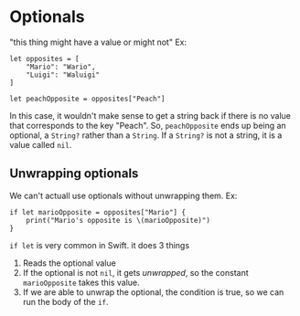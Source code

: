 # Optionals
"this thing might have a value or might not"
Ex:
```
let opposites = [
    "Mario": "Wario",
    "Luigi": "Waluigi"
]

let peachOpposite = opposites["Peach"]
```
In this case, it wouldn't make sense to get a string back if there
is no value that corresponds to the key "Peach". So, 
`peachOpposite` ends up being an optional, a `String?` rather than
a `String`. If a `String?` is not a string, it is a value called
`nil`.
## Unwrapping optionals
We can't actuall use optionals without unwrapping them. Ex:
```
if let marioOpposite = opposites["Mario"] {
    print("Mario's opposite is \(marioOpposite)")
}
```
`if let` is very common in Swift. it does 3 things
1. Reads the optional value
2. If the optional is not `nil`, it gets *unwrapped*, so the
    constant `marioOpposite` takes this value. 
3. If we are able to unwrap the optional, the condition is true,
    so we can run the body of the `if`.
